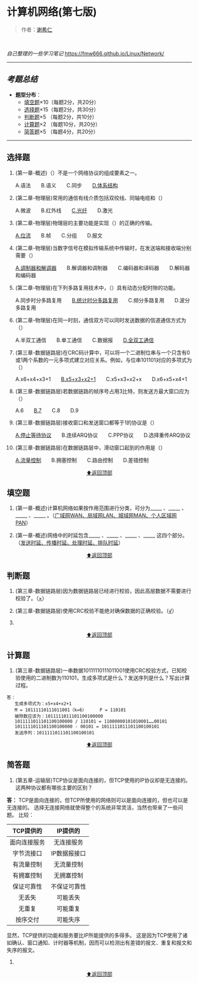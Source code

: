 # 计算机网络(第七版)
> 作者：[谢希仁](https://baike.baidu.com/item/%E8%B0%A2%E5%B8%8C%E4%BB%81/6146871?fr=aladdin)
<br>

*自己整理的一些学习笔记*
https://fmw666.github.io/Linux/Network/

---

## *考题总结*
- **题型分布**：
  - [填空题](#填空题)×10（每题2分，共20分）
  - [选择题]()×15（每题2分，共30分）
  - [判断题]()×5 （每题2分，共10分）
  - [计算题]()×2 （每题10分，共20分）
  - [简答题]()×5 （每题4分，共20分）
  
---

## 选择题
1. (第一章-概述)（）不是一个网络协议的组成要素之一。

   A.语法&ensp;&ensp;&ensp;&ensp;B.语义&ensp;&ensp;&ensp;&ensp;C.同步&ensp;&ensp;&ensp;&ensp;[D.体系结构]()

1. (第二章-物理层)常用的通信有线介质包括双绞线、同轴电缆和（）

   A.微波&ensp;&ensp;&ensp;&ensp;B.红外线&ensp;&ensp;&ensp;&ensp;[C.光纤]()&ensp;&ensp;&ensp;&ensp;D.激光
   
1. (第二章-物理层)物理层的主要功能是实现（）的正确的传输。

   [A.位流]()&ensp;&ensp;&ensp;&ensp;B.帧&ensp;&ensp;&ensp;&ensp;C.分组&ensp;&ensp;&ensp;&ensp;D.报文
   
1. (第二章-物理层)当数字信号在模拟传输系统中传输时，在发送端和接收端分别需要（）

   [A.调制器和解调器]()&ensp;&ensp;&ensp;&ensp;B.解调器和调制器&ensp;&ensp;&ensp;&ensp;C.编码器和译码器&ensp;&ensp;&ensp;&ensp;D.解码器和编码器   

1. (第二章-物理层)在下列多路复用技术中，（）具有动态分配时隙的功能。

   A.同步时分多路复用&ensp;&ensp;&ensp;&ensp;[B.统计时分多路复用]()&ensp;&ensp;&ensp;&ensp;C.频分多路复用&ensp;&ensp;&ensp;&ensp;D.波分多路复用

1. (第二章-物理层)在同一时刻，通信双方可以同时发送数据的信道通信方式为（）

   A.半双工通信&ensp;&ensp;&ensp;&ensp;B.单工通信&ensp;&ensp;&ensp;&ensp;C.数据报&ensp;&ensp;&ensp;&ensp;[D.全双工通信]()
   
1. (第三章-数据链路层)在CRC码计算中，可以将一个二进制位串与一个只含有0或1两个系数的一元多项式建立对应关系。例如，与位串101101对应的多项式为（）

   A.x6+x4+x3+1&ensp;&ensp;&ensp;&ensp;[B.x5+x3+x2+1]()&ensp;&ensp;&ensp;&ensp;C.x5+x3+x2+x&ensp;&ensp;&ensp;&ensp;D.x6+x5+x4+1
   
1. (第三章-数据链路层)若数据链路的帧序号占用3比特，则发送方最大窗口应为（）

   A.6&ensp;&ensp;&ensp;&ensp;[B.7]()&ensp;&ensp;&ensp;&ensp;C.8&ensp;&ensp;&ensp;&ensp;D.9

1. (第三章-数据链路层)接收窗口和发送窗口都等于1的协议是（）

   [A.停止等待协议]()&ensp;&ensp;&ensp;&ensp;B.连续ARQ协议&ensp;&ensp;&ensp;&ensp;C.PPP协议&ensp;&ensp;&ensp;&ensp;D.选择重传ARQ协议

1. (第三章-数据链路层)在数据链路层中，滑动窗口起到的作用是（）

   [A.流量控制]()&ensp;&ensp;&ensp;&ensp;B.拥塞控制&ensp;&ensp;&ensp;&ensp;C.路由控制&ensp;&ensp;&ensp;&ensp;D.差错控制


 

<div align="center">
    <a href="#计算机网络第七版">⬆返回顶部</a>
</div>

## 填空题
1. (第一章-概述)计算机网络如果按作用范围进行分类，可分为_____ 、_____ 、_____ 、_____ 。（[广域网WAN、局域网LAN、城域网MAN、个人区域网PAN]()）

1. (第一章-概述)网络中的时延包含_____ 、_____ 、_____ 、_____ 这四个部分。（[发送时延、传播时延、处理时延、排队时延]()）

<div align="center">
    <a href="#计算机网络第七版">⬆返回顶部</a>
</div>

## 判断题
1. (第三章-数据链路层)因为数据链路层已经进行校验，因此高层数据不需要进行校验了。（[×]()）

1. (第三章-数据链路层)使用CRC校验不能绝对确保数据的正确校验。（[√]()）

1. 
<div align="center">
    <a href="#计算机网络第七版">⬆返回顶部</a>
</div>

## 计算题
1. (第三章-数据链路层)一串数据10111110111011001使用CRC校验方式，已知校验使用的二进制数为110101，生成多项式是什么？发送序列是什么？写出计算过程。
```
答：
   生成多项式为：x5+x4+x2+1
   M = 10111110111011001（k=6）     P = 110101
   被除数应该为：1011111011101100100000
   1011111011101100100000 / 110101 = 11000000101010001……00101
   1011111011101100100000 - 00101 = 1011111011101100100101
   发送序列：1011111011101100100101
```



<div align="center">
    <a href="#计算机网络第七版">⬆返回顶部</a>
</div>


## 简答题
1. (第五章-运输层)TCP协议是面向连接的，但TCP使用的IP协议却是无连接的。这两种协议都有哪些主要的区别？

**答：**
   TCP是面向连接的，但TCP所使用的网络则可以是面向连接的，但也可以是无连接的。
   选择无连接网络就使得整个的系统非常灵活，当然也带来了一些问题。
   比较：
   
   |TCP提供的|IP提供的|
   |:--:|:--:|
   |面向连接服务|无连接服务|
   |字节流接口|IP数据报接口|
   |有流量控制|无流量控制|
   |有拥塞控制|无拥塞控制|
   |保证可靠性|不保证可靠性|
   |无丢失|可能丢失|
   |无重复|可能重复|
   |按序交付|可能失序|
   
   显然，TCP提供的功能和服务要比IP所能提供的多得多。
   这是因为TCP使用了诸如确认、窗口通知、计时器等机制，因而可以检测出有差错的报文、重复和报文和失序的报文。  
   
 1. 



<div align="center">
    <a href="#计算机网络第七版">⬆返回顶部</a>
</div>

